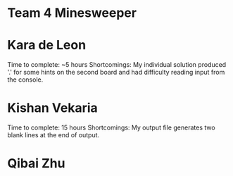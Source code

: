 # Team 4 Minesweeper
# Kara de Leon
  Time to complete: ~5 hours
  Shortcomings: My individual solution produced '.' for some hints on the second board 
  and had difficulty reading input from the console.
# Kishan Vekaria
  Time to complete: 15 hours
  Shortcomings: My output file generates two blank lines at the end of output. 
# Qibai Zhu

